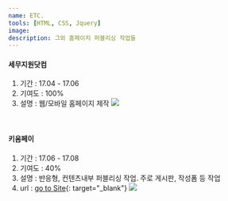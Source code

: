 ```yaml
---
name: ETC.
tools: [HTML, CSS, Jquery]
image: 
description: 그외 홈페이지 퍼블리싱 작업들  
---
```


#### 세무지원닷컴
1. 기간 : 17.04 - 17.06  
2. 기여도 : 100% 
3. 설명 : 웹/모바일 홈페이지 제작
![](https://eunh12.github.io/portfolioBlog/assets/img/etc1.jpg)  
<br>

#### 키움페이  
1. 기간 : 17.06 - 17.08
2. 기여도 : 40%
3. 설명 : 반응형, 컨텐츠내부 퍼블리싱 작업. 주로 게시판, 작성폼 등 작업  
4. url : [go to Site](https://pg.payjoa.co.kr/){: target="_blank"}
![](https://eunh12.github.io/portfolioBlog/assets/img/etc2.png)  
<br>